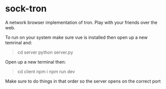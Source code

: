 # sock-tron

A network browser implementation of tron. Play with your friends over the web.

To run on your system make sure vue is installed then open up a new temrinal and:
> cd server
> python server.py

Open up a new terminal then:
> cd client
> npm i
> npm run dev

Make sure to do things in that order so the server opens on the correct port
